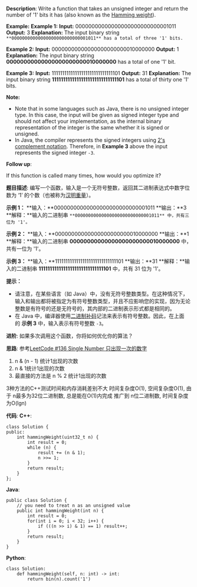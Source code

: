 __Description__:
Write a function that takes an unsigned integer and return the number of '1' bits it has (also known as the [Hamming weight](http://en.wikipedia.org/wiki/Hamming_weight)).

**Example:**
**Example 1:**
**Input:** 00000000000000000000000000001011
**Output:** 3
**Explanation:** The input binary string `**00000000000000000000000000001011** has a total of three '1' bits.`

**Example 2:**
**Input:** 00000000000000000000000010000000
**Output:** 1
**Explanation:** The input binary string **00000000000000000000000010000000** has a total of one '1' bit.

**Example 3:**
**Input:** 11111111111111111111111111111101
**Output:** 31
**Explanation:** The input binary string **11111111111111111111111111111101** has a total of thirty one '1' bits.

**Note:**

*   Note that in some languages such as Java, there is no unsigned integer type. In this case, the input will be given as signed integer type and should not affect your implementation, as the internal binary representation of the integer is the same whether it is signed or unsigned.
*   In Java, the compiler represents the signed integers using [2's complement notation](https://en.wikipedia.org/wiki/Two%27s_complement). Therefore, in **Example 3** above the input represents the signed integer `-3`.

**Follow up**:

If this function is called many times, how would you optimize it?

__题目描述__:
编写一个函数，输入是一个无符号整数，返回其二进制表达式中数字位数为 ‘1’ 的个数（也被称为[汉明重量](https://baike.baidu.com/item/%E6%B1%89%E6%98%8E%E9%87%8D%E9%87%8F)）。

**示例 1：**
**输入：**00000000000000000000000000001011
**输出：**3
**解释：**输入的二进制串 `**00000000000000000000000000001011** 中，共有三位为 '1'。`

**示例 2：**
**输入：**00000000000000000000000010000000
**输出：**1
**解释：**输入的二进制串 **00000000000000000000000010000000** 中，共有一位为 '1'。

**示例 3：**
**输入：**11111111111111111111111111111101
**输出：**31
**解释：**输入的二进制串 **11111111111111111111111111111101** 中，共有 31 位为 '1'。

**提示：**

*   请注意，在某些语言（如 Java）中，没有无符号整数类型。在这种情况下，输入和输出都将被指定为有符号整数类型，并且不应影响您的实现，因为无论整数是有符号的还是无符号的，其内部的二进制表示形式都是相同的。
*   在 Java 中，编译器使用[二进制补码](https://baike.baidu.com/item/%E4%BA%8C%E8%BF%9B%E5%88%B6%E8%A1%A5%E7%A0%81/5295284)记法来表示有符号整数。因此，在上面的 **示例 3** 中，输入表示有符号整数 `-3`。

**进阶**:
如果多次调用这个函数，你将如何优化你的算法？

__思路__:
参考[LeetCode #136 Single Number 只出现一次的数字](https://www.jianshu.com/p/d8050ac9d91d)
1. n & (n - 1) 统计1出现的次数
2. n & 1统计1出现的次数
3. 最直接的方法是 n % 2 统计1出现的次数

3种方法的C++测试时间和内存消耗差别不大
时间复杂度O(1), 空间复杂度O(1), 由于 n最多为32位二进制数, 总是能在O(1)内完成
推广到 n位二进制数, 时间复杂度为O(lgn)

__代码__:
__C++__:
```
class Solution {
public:
    int hammingWeight(uint32_t n) {
        int result = 0;
        while (n) {
            result += (n & 1);
            n >>= 1;
        }
        return result;
    }
};
```

__Java__:
```
public class Solution {
    // you need to treat n as an unsigned value
    public int hammingWeight(int n) {
        int result = 0;
        for(int i = 0; i < 32; i++) {
            if (((n >> i) & 1) == 1) result++;
        }    
        return result;
    }
}
```

__Python__:
```
class Solution:
    def hammingWeight(self, n: int) -> int:
        return bin(n).count('1')
```
